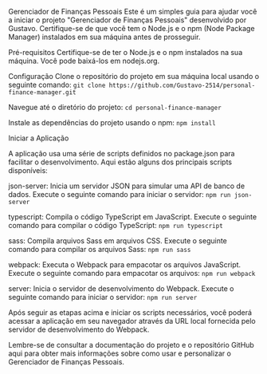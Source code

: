 
Gerenciador de Finanças Pessoais
Este é um simples guia para ajudar você a iniciar o projeto "Gerenciador de Finanças Pessoais" desenvolvido por Gustavo. Certifique-se de que você tem o Node.js e o npm (Node Package Manager) instalados em sua máquina antes de prosseguir.

Pré-requisitos
Certifique-se de ter o Node.js e o npm instalados na sua máquina. Você pode baixá-los em nodejs.org.

Configuração
Clone o repositório do projeto em sua máquina local usando o seguinte comando:
```git clone https://github.com/Gustavo-2514/personal-finance-manager.git```

Navegue até o diretório do projeto:
```cd personal-finance-manager```

Instale as dependências do projeto usando o npm:
```npm install```

Iniciar a Aplicação

A aplicação usa uma série de scripts definidos no package.json para facilitar o desenvolvimento. Aqui estão alguns dos principais scripts disponíveis:

json-server: Inicia um servidor JSON para simular uma API de banco de dados. Execute o seguinte comando para iniciar o servidor:
```npm run json-server```

typescript: Compila o código TypeScript em JavaScript. Execute o seguinte comando para compilar o código TypeScript:
```npm run typescript```

sass: Compila arquivos Sass em arquivos CSS. Execute o seguinte comando para compilar os arquivos Sass:
```npm run sass```

webpack: Executa o Webpack para empacotar os arquivos JavaScript. Execute o seguinte comando para empacotar os arquivos:
```npm run webpack```

server: Inicia o servidor de desenvolvimento do Webpack. Execute o seguinte comando para iniciar o servidor:
```npm run server```

Após seguir as etapas acima e iniciar os scripts necessários, você poderá acessar a aplicação em seu navegador através da URL local fornecida pelo servidor de desenvolvimento do Webpack.

Lembre-se de consultar a documentação do projeto e o repositório GitHub aqui para obter mais informações sobre como usar e personalizar o Gerenciador de Finanças Pessoais.